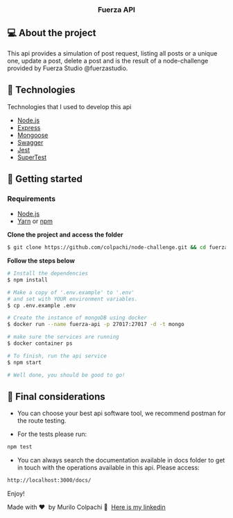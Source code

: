 

<h3 align="center">
  Fuerza API 
</h3>





## :computer: About the project

This api provides a simulation of post request, listing all posts or a unique one, update a post, delete a post and is the result of a node-challenge provided by Fuerza Studio @fuerzastudio.


## 🚀 Technologies

Technologies that I used to develop this api

- [Node.js](https://nodejs.org/en/)
- [Express](https://expressjs.com/pt-br/)
- [Mongoose](https://mongoosejs.com/)
- [Swagger](https://swagger.io/)
- [Jest](https://jestjs.io/)
- [SuperTest](https://github.com/visionmedia/supertest)



## :dart: Getting started

### Requirements

- [Node.js](https://nodejs.org/en/)
- [Yarn](https://classic.yarnpkg.com/) or [npm](https://www.npmjs.com/)


**Clone the project and access the folder**

```bash
$ git clone https://github.com/colpachi/node-challenge.git && cd fuerza-api
```

**Follow the steps below**

```bash
# Install the dependencies
$ npm install

# Make a copy of '.env.example' to '.env'
# and set with YOUR environment variables.
$ cp .env.example .env

# Create the instance of mongoDB using docker
$ docker run --name fuerza-api -p 27017:27017 -d -t mongo

# make sure the services are running
$ docker container ps

# To finish, run the api service
$ npm start

# Well done, you should be good to go!
```

## :gem: Final considerations

- You can choose your best api software tool, we recommend postman for the route testing.

- For the tests please run: 

```bash
npm test
```

- You can always search the documentation available in docs folder to get in touch with the operations available in this api. Please access: 

```bash
http://localhost:3000/docs/
```

Enjoy!

 

Made with :hearts: &nbsp;by Murilo Colpachi 👋 &nbsp;[Here is my linkedin](https://www.linkedin.com/in/murilo-colpachi-b3275190/)